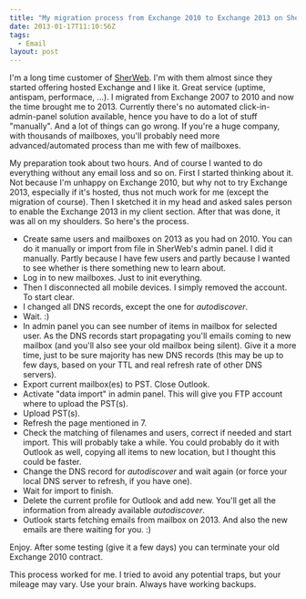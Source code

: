 ```yaml
---
title: "My migration process from Exchange 2010 to Exchange 2013 on SherWeb"
date: 2013-01-17T11:10:56Z
tags:
  - Email
layout: post
---
```

I'm a long time customer of [SherWeb][1]. I'm with them almost since they started offering hosted Exchange and I like it. Great service (uptime, antispam, performace, ...). I migrated from Exchange 2007 to 2010 and now the time brought me to 2013. Currently there's no automated click-in-admin-panel solution available, hence you have to do a lot of stuff "manually". And a lot of things can go wrong. If you're a huge company, with thousands of mailboxes, you'll probably need more advanced/automated process than me with few of mailboxes.

<!-- excerpt -->

My preparation took about two hours. And of course I wanted to do everything without any email loss and so on. First I started thinking about it. Not because I'm unhappy on Exchange 2010, but why not to try Exchange 2013, especially if it's hosted, thus not much work for me (except the migration of course). Then I sketched it in my head and asked sales person to enable the Exchange 2013 in my client section. After that was done, it was all on my shoulders. So here's the process.

*	Create same users and mailboxes on 2013 as you had on 2010. You can do it manually or import from file in SherWeb's admin panel. I did it manually. Partly because I have few users and partly because I wanted to see whether is there something new to learn about.
*	Log in to new mailboxes. Just to init everything.
*	Then I disconnected all mobile devices. I simply removed the account. To start clear.
*	I changed all DNS records, except the one for _autodiscover_.
*	Wait. :)
*	In admin panel you can see number of items in mailbox for selected user. As the DNS records start propagating you'll emails coming to new mailbox (and you'll also see your old mailbox being silent). Give it a more time, just to be sure majority has new DNS records (this may be up to few days, based on your TTL and real refresh rate of other DNS servers).
*	Export current mailbox(es) to PST. Close Outlook.
*	Activate "data import" in admin panel. This will give you FTP account where to upload the PST(s).
*	Upload PST(s).
*	Refresh the page mentioned in 7.
*	Check the matching of filenames and users, correct if needed and start import. This will probably take a while. You could probably do it with Outlook as well, copying all items to new location, but I thought this could be faster.
*	Change the DNS record for _autodiscover_ and wait again (or force your local DNS server to refresh, if you have one).
*	Wait for import to finish.
*	Delete the current profile for Outlook and add new. You'll get all the information from already available _autodiscover_.
*	Outlook starts fetching emails from mailbox on 2013. And also the new emails are there waiting for you. :)

Enjoy. After some testing (give it a few days) you can terminate your old Exchange 2010 contract.

This process worked for me. I tried to avoid any potential traps, but your mileage may vary. Use your brain. Always have working backups.

[1]: http://www.sherweb.com